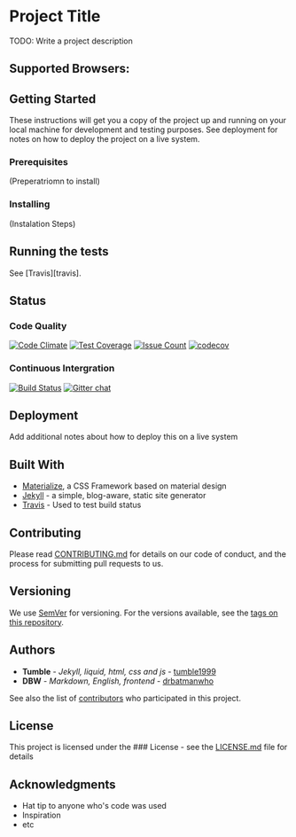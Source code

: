 # Project Title

TODO: Write a project description

## Supported Browsers:

## Getting Started
These instructions will get you a copy of the project up and running on your local machine for development and testing purposes. See deployment for notes on how to deploy the project on a live system.

### Prerequisites
(Preperatriomn to install)

### Installing
(Instalation Steps)

## Running the tests
See [Travis][travis].

## Status
### Code Quality
[![Code Climate](https://codeclimate.com/github/tumblenet/repository-template/badges/gpa.svg)](https://codeclimate.com/github/tumblenet/repository-template)
[![Test Coverage](https://codeclimate.com/github/tumblenet/repository-template/badges/coverage.svg)](https://codeclimate.com/github/tumblenet/repository-template/coverage)
[![Issue Count](https://codeclimate.com/github/tumblenet/repository-template/badges/issue_count.svg)](https://codeclimate.com/github/tumblenet/repository-template)
[![codecov](https://codecov.io/gh/tumblenet/repository-template/branch/master/graph/badge.svg)](https://codecov.io/gh/tumblenet/repository-template)

### Continuous Intergration
[![Build Status](https://travis-ci.org/tumblenet/repository-template.svg?branch=master)](https://travis-ci.org/tumblenet/repository-template)
[![Gitter chat](https://badges.gitter.im/tumblenet/tumblenet-home-beta.png)](https://gitter.im/tumblenet/repository-template)

## Deployment
Add additional notes about how to deploy this on a live system

## Built With
* [Materialize](http://materializecss.com/), a CSS Framework based on material design
* [Jekyll](http://jekyllrb.com/) -  a simple, blog-aware, static site generator
* [Travis](https://travis-ci.org) - Used to test build status

## Contributing
Please read [CONTRIBUTING.md](CONTRIBUTING.md) for details on our code of conduct, and the process for submitting pull requests to us.

## Versioning
We use [SemVer](http://semver.org/) for versioning. For the versions available, see the [tags on this repository](https://github.com/tumblenet/repository-template/tags). 

## Authors
* **Tumble** - *Jekyll, liquid, html, css and js* - [tumble1999](https://github.com/tumble1999)
* **DBW** - *Markdown, English, frontend* - [drbatmanwho](https://github.com/drbatmanwho)

See also the list of [contributors](https://github.com/tumblenet/repository-template/contributors) who participated in this project.

## License
This project is licensed under the ### License - see the [LICENSE.md](LICENSE.md) file for details

## Acknowledgments
* Hat tip to anyone who's code was used
* Inspiration
* etc
